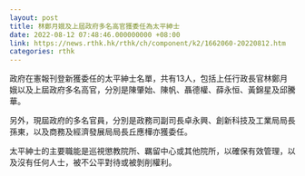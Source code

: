 ```yaml
---
layout: post
title: 林鄭月娥及上屆政府多名高官獲委任為太平紳士
date: 2022-08-12 07:48:46.000000000 +08:00
link: https://news.rthk.hk/rthk/ch/component/k2/1662060-20220812.htm
categories: rthk
---
```


政府在憲報刊登新獲委任的太平紳士名單，共有13人，包括上任行政長官林鄭月娥以及上屆政府多名高官，分別是陳肇始、陳帆、聶德權、薛永恒、黃錦星及邱騰華。

另外，現屆政府的多名官員，分別是政務司副司長卓永興、創新科技及工業局局長孫東，以及商務及經濟發展局局長丘應樺亦獲委任。

太平紳士的主要職能是巡視懲教院所、羈留中心或其他院所，以確保有效管理，以及沒有任何人士，被不公平對待或被剝削權利。
